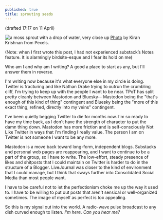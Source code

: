 ```yaml
---
published: true
title: sprouting seeds
---
```

(drafted 17:17 on 11 April)

![a moss sprout with a drop of water, very close up]({{site.baseurl}}/images/pexels-kiran-krishnan-16228645.jpg)
[Photo](https://www.pexels.com/photo/balance-16228645/) by Kiran Krishnan from Pexels.

(Note: when I first wrote this post, I had not experienced substack’s Notes feature. It is alarmingly birdsite-esque and I fear its hold on me)

Who am I and why am I writing? A good a place to start as any, but I'll answer them in reverse.

I'm writing now because it's what everyone else in my circle is doing. Twitter is fracturing and like Nathan Drake trying to outrun the crumbling cliff, I'm trying to keep up with the people I want to be near. TPoT has split pretty cleanly between Mastodon and Bluesky-- Mastodon being the "that's enough of this kind of thing" contingent and Bluesky being the "more of this exact thing, refined, directly into my veins" contingent.

I've been quietly begging Twitter to die for months now. I'm so ready to have my time back, as I don't have the strength of character to put the damn thing down. Mastodon has more friction and is self-consciously Not Like Twitter in ways that I'm finding I really value. The person I am on Twitter is not someone I want to be any more. 

Mastodon is a move back toward long-form, independent blogs. Substacks and personal web pages are reappearing, and I want to continue to be a part of the group, so I have to write. The low-effort, steady presence of likes and shitposts that I could maintain on Twitter is harder to do in the structure of a Blogger. LiveJournal was closer to the kind of environment that I could manage, but I think that sways further into Consolidated Social Media than most people want.

I have to be careful not to let the perfectionism choke me up the way it used to. I have to be willing to put out posts that aren't sensical or well-organized sometimes. The image of myself as perfect is too appealing.

So this is my signal out into the world. A radio-wave pulse broadcast to any dish curved enough to listen. _I'm here. Can you hear me?_
